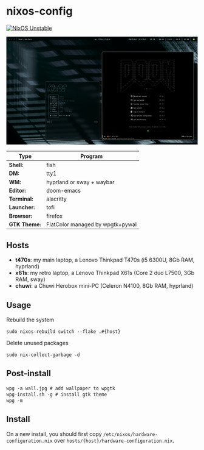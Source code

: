 # nixos-config

[![NixOS Unstable](https://img.shields.io/badge/NixOS-unstable-blue.svg?style=flat-square&logo=NixOS&logoColor=white)](https://nixos.org)

![t470s](imgs/t470s.png)

| Type           | Program                           |
|----------------|-----------------------------------|
| **Shell:**     | fish                              |
| **DM:**        | tty1                              |
| **WM:**        | hyprland or sway + waybar         |
| **Editor:**    | doom-emacs                        |
| **Terminal:**  | alacritty                         |
| **Launcher:**  | tofi                              |
| **Browser:**   | firefox                           |
| **GTK Theme:** | FlatColor managed by wpgtk+pywal  |

## Hosts

- **t470s**: my main laptop, a Lenovo Thinkpad T470s (i5 6300U, 8Gb RAM, hyprland)
- **x61s**: my retro laptop, a Lenovo Thinkpad X61s (Core 2 duo L7500, 3Gb RAM, sway)
- **chuwi**: a Chuwi Herobox mini-PC (Celeron N4100, 8Gb RAM, hyprland)

## Usage

Rebuild the system

```
sudo nixos-rebuild switch --flake .#{host}
```

Delete unused packages

```
sudo nix-collect-garbage -d
```

## Post-install

```
wpg -a wall.jpg # add wallpaper to wpgtk
wpg-install.sh -g # install gtk theme
wpg -m
```

## Install

On a new install, you should first copy `/etc/nixos/hardware-configuration.nix` over `hosts/{host}/hardware-configuration.nix`.
